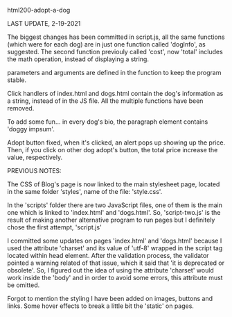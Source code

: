 html200-adopt-a-dog

LAST UPDATE, 2-19-2021

The biggest changes has been committed in script.js, all the same functions (which were for each dog) are in just one function called 'dogInfo', as suggested. The second function previouly called 'cost', now 'total' includes the math operation, instead of displaying a string.

parameters and arguments are defined in the function to keep the program stable.

Click handlers of index.html and dogs.html contain the dog's information as a string, instead of in the JS file. All the multiple functions have been removed.

To add some fun... in every dog's bio, the paragraph element contains 'doggy impsum'.

Adopt button fixed, when it's clicked, an alert pops up showing up the price. Then, if you click on other dog adopt's button, the total price increase the value, respectively.



PREVIOUS NOTES:

The CSS of Blog's page is now linked to the main stylesheet page, located in the same folder 'styles', name of the file: 'style.css'.

In the 'scripts' folder there are two JavaScript files, one of them is the main one which is linked to 'index.html' and 'dogs.html'. So, 'script-two.js' is the result of making another alternative program to run pages but I definitely chose the first attempt, 'script.js'

I committed some updates on pages 'index.html' and 'dogs.html' because I used the attribute 'charset' and its value of 'utf-8' wrapped in the script tag located within head element. After the validation process, the validator pointed a warning related of that issue, which it said that 'it is deprecated or obsolete'. So, I figured out the idea of using the attribute 'charset' would work inside the 'body' and in order to avoid some errors, this attribute must be omitted.

Forgot to mention the styling I have been added on images, buttons and links. Some hover effects to break a little bit the 'static' on pages.